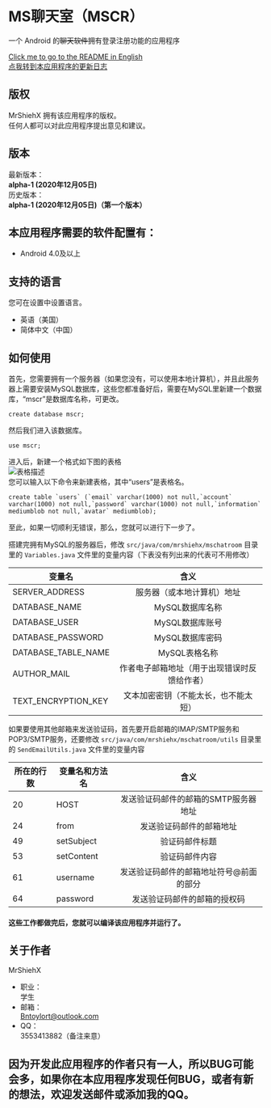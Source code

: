 # MS聊天室（MSCR）
一个 Android 的~~聊天软件~~拥有登录注册功能的应用程序

[Click me to go to the README in English](https://github.com/MrShieh-X/mschatroom/blob/master/README.md) <br/>
[点我转到本应用程序的更新日志](https://github.com/MrShieh-X/mschatroom/blob/master/update_logs-zh.md) <br/>
## 版权
MrShiehX 拥有该应用程序的版权。<br/>
任何人都可以对此应用程序提出意见和建议。
## 版本
最新版本：<br/>
<b>alpha-1 (2020年12月05日)</b><br/>
历史版本：<br/>
<b>alpha-1 (2020年12月05日)（第一个版本）</b><br/>

## 本应用程序需要的软件配置有：
* Android 4.0及以上

## 支持的语言
您可在设置中设置语言。
- 英语（美国）
- 简体中文（中国）

## 如何使用
首先，您需要拥有一个服务器（如果您没有，可以使用本地计算机），并且此服务器上需要安装MySQL数据库，这些您都准备好后，需要在MySQL里新建一个数据库，“mscr”是数据库名称，可更改。
```mysql
create database mscr;
```
然后我们进入该数据库。
```mysql
use mscr;
```
进入后，新建一个格式如下图的表格</br>
![表格描述](https://gitee.com/MrShiehX/Repository/raw/master/31.png "表格描述")</br>
您可以输入以下命令来新建表格，其中“users”是表格名。</br>
```mysql
create table `users` (`email` varchar(1000) not null,`account` varchar(1000) not null,`password` varchar(1000) not null,`information` mediumblob not null,`avatar` mediumblob);
```
至此，如果一切顺利无错误，那么，您就可以进行下一步了。

搭建完拥有MySQL的服务器后，修改 `src/java/com/mrshiehx/mschatroom` 目录里的 `Variables.java` 文件里的变量内容（下表没有列出来的代表可不用修改）

| 变量名|含义|
| --------|:----:|
| SERVER_ADDRESS|服务器（或本地计算机）地址|
| DATABASE_NAME|MySQL数据库名称|
| DATABASE_USER|MySQL数据库账号|
| DATABASE_PASSWORD|MySQL数据库密码|
| DATABASE_TABLE_NAME|MySQL表格名称|
| AUTHOR_MAIL|作者电子邮箱地址（用于出现错误时反馈给作者）|
| TEXT_ENCRYPTION_KEY|文本加密密钥（不能太长，也不能太短）|

如果要使用其他邮箱来发送验证码，首先要开启邮箱的IMAP/SMTP服务和POP3/SMTP服务，还要修改 `src/java/com/mrshiehx/mschatroom/utils` 目录里的 `SendEmailUtils.java` 文件里的变量内容

|所在的行数|变量名和方法名|含义|
|-------------| -------------|:---------------:|
|20|HOST|发送验证码邮件的邮箱的SMTP服务器地址  |
|24|from|发送验证码邮件的邮箱地址|
|49|setSubject|验证码邮件标题|
|53|setContent|验证码邮件内容|
|61|username|发送验证码邮件的邮箱地址符号@前面的部分|
|64|password|发送验证码邮件的邮箱的授权码|

#### 这些工作都做完后，您就可以编译该应用程序并运行了。

## 关于作者
MrShiehX<br/>
- 职业：<br/>
学生<br/>
- 邮箱：<br/>
Bntoylort@outlook.com<br/>
- QQ：<br/>
3553413882（备注来意）<br/>

## 因为开发此应用程序的作者只有一人，所以BUG可能会多，如果你在本应用程序发现任何BUG，或者有新的想法，欢迎发送邮件或添加我的QQ。
